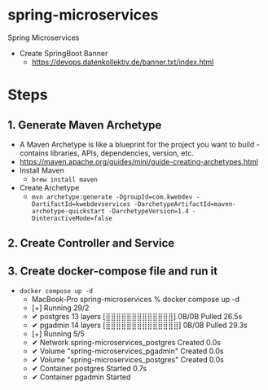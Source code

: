 # spring-microservices
Spring Microservices

- Create SpringBoot Banner
  - https://devops.datenkollektiv.de/banner.txt/index.html

# Steps

## 1. Generate Maven Archetype
- A Maven Archetype is like a blueprint for the project you want to build - contains libraries, APIs, dependencies, version, etc.
- https://maven.apache.org/guides/mini/guide-creating-archetypes.html
- Install Maven
  - `brew install maven`
- Create Archetype
  - `mvn archetype:generate -DgroupId=com.kwebdev -DartifactId=kwebdevservices -DarchetypeArtifactId=maven-archetype-quickstart -DarchetypeVersion=1.4 -DinteractiveMode=false`

## 2. Create Controller and Service

## 3. Create docker-compose file and run it
  - `docker compose up -d`
    - MacBook-Pro spring-microservices % docker compose up -d
    -  [+] Running 29/2
    -  ✔ postgres 13 layers [⣿⣿⣿⣿⣿⣿⣿⣿⣿⣿⣿⣿⣿]      0B/0B      Pulled                                                                                                                                            26.5s
    -  ✔ pgadmin 14 layers [⣿⣿⣿⣿⣿⣿⣿⣿⣿⣿⣿⣿⣿⣿]      0B/0B      Pulled                                                                                                                                            29.3s
    -  [+] Running 5/5
    -  ✔ Network spring-microservices_postgres   Created                                                                                                                                                       0.0s
    -  ✔ Volume "spring-microservices_pgadmin"   Created                                                                                                                                                       0.0s
    -  ✔ Volume "spring-microservices_postgres"  Created                                                                                                                                                       0.0s
    -  ✔ Container postgres                      Started                                                                                                                                                       0.7s
    -  ✔ Container pgadmin                       Started  